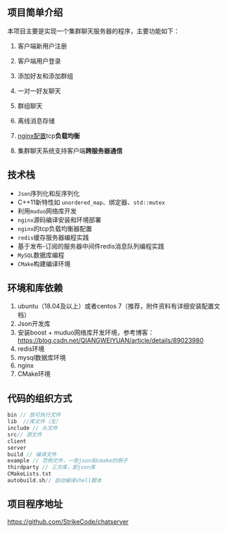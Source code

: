 ## 项目简单介绍

本项目主要是实现一个集群聊天服务器的程序，主要功能如下：

1.  客户端新用户注册
    
2.  客户端用户登录
    
3.  添加好友和添加群组
    
4.  一对一好友聊天
    
5.  群组聊天
    
6.  离线消息存储
    
7.  [nginx配置](https://so.csdn.net/so/search?q=nginx%E9%85%8D%E7%BD%AE&spm=1001.2101.3001.7020)tcp**负载均衡**
    
8.  集群聊天系统支持客户端**跨服务器通信**
    

## 技术栈

-   `Json`序列化和反序列化
-   C++11新特性如 `unordered_map`、绑定器、`std::mutex`
-   利用`muduo`网络库开发
-   `nginx`源码编译安装和环境部署
-   `nginx`的tcp负载均衡器配置
-   `redis`缓存服务器编程实践
-   基于发布-订阅的服务器中间件redis消息队列编程实践
-   `MySQL`数据库编程
-   `CMake`构建编译环境

## 环境和库依赖

1.  ubuntu（18.04及以上）或者centos 7（推荐，附件资料有详细安装配置文档）
2.  Json开发库
3.  安装boost + muduo网络库开发环境，参考博客：  
    https://blog.csdn.net/QIANGWEIYUAN/article/details/89023980
4.  redis环境
5.  mysql数据库环境
6.  nginx
7.  CMake环境

## 代码的组织方式

```cpp
bin // 放可执行文件
lib  //库文件（无）
include // 头文件
src// 源文件
client
server
build // 编译文件
example // 范例文件，一些json和cmake的例子
thirdparty // 三方库，即json库
CMakeLists.txt
autobuild.sh// 自动编译shell脚本
```

## 项目程序地址

https://github.com/StrikeCode/chatserver